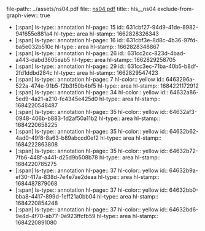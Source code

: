 file-path:: ../assets/ns04.pdf
file:: [ns04.pdf](../assets/ns04.pdf)
title:: hls__ns04
exclude-from-graph-view:: true

- [:span]
  ls-type:: annotation
  hl-page:: 15
  id:: 631cbf27-94d9-41de-8982-94f655e881a4
  hl-type:: area
  hl-stamp:: 1662828326343
- [:span]
  ls-type:: annotation
  hl-page:: 16
  id:: 631cbf3e-8d8c-4b36-97fd-ba5e032b510c
  hl-type:: area
  hl-stamp:: 1662828348867
- [:span]
  ls-type:: annotation
  hl-page:: 26
  id:: 631cc2cc-823d-4bad-a443-dabd3605eab5
  hl-type:: area
  hl-stamp:: 1662829258705
- [:span]
  ls-type:: annotation
  hl-page:: 29
  id:: 631cc3ec-71ba-40b5-b8df-2fd1ddbd284c
  hl-type:: area
  hl-stamp:: 1662829547423
- [:span]
  ls-type:: annotation
  hl-page:: 7
  hl-color:: yellow
  id:: 6463296a-522a-474e-91b5-f2b3f50b4bf5
  hl-type:: area
  hl-stamp:: 1684221172912
- [:span]
  ls-type:: annotation
  hl-page:: 34
  hl-color:: yellow
  id:: 64632a86-5ed9-4a21-a210-fc4345e425d0
  hl-type:: area
  hl-stamp:: 1684220548487
- [:span]
  ls-type:: annotation
  hl-page:: 35
  hl-color:: yellow
  id:: 64632af3-0948-406b-b883-1d2af50a11b2
  hl-type:: area
  hl-stamp:: 1684220658225
- [:span]
  ls-type:: annotation
  hl-page:: 35
  hl-color:: yellow
  id:: 64632b62-4ad0-49f8-8a63-b89abccd0ef2
  hl-type:: area
  hl-stamp:: 1684222863808
- [:span]
  ls-type:: annotation
  hl-page:: 35
  hl-color:: yellow
  id:: 64632b72-7fb6-448f-a441-d25d9b508b78
  hl-type:: area
  hl-stamp:: 1684220785275
- [:span]
  ls-type:: annotation
  hl-page:: 37
  hl-color:: yellow
  id:: 64632b9a-ef30-417a-838d-7e4e7ae2deaa
  hl-type:: area
  hl-stamp:: 1684487879068
- [:span]
  ls-type:: annotation
  hl-page:: 37
  hl-color:: yellow
  id:: 64632bb0-bba8-4417-899d-1eff21a0bb04
  hl-type:: area
  hl-stamp:: 1684220854248
- [:span]
  ls-type:: annotation
  hl-page:: 37
  hl-color:: yellow
  id:: 64632bd6-9e4d-4f70-ab77-0e923ffcfb59
  hl-type:: area
  hl-stamp:: 1684220891080